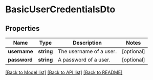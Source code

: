 # BasicUserCredentialsDto

## Properties
Name | Type | Description | Notes
------------ | ------------- | ------------- | -------------
**username** | **string** | The username of a user. | [optional] 
**password** | **string** | A password of a user. | [optional] 

[[Back to Model list]](../../README.md#documentation-for-models) [[Back to API list]](../../README.md#documentation-for-api-endpoints) [[Back to README]](../../README.md)

